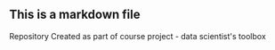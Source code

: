 ## This is a markdown file


Repository Created as part of course project - data scientist's toolbox
